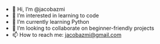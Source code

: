 - 👋 Hi, I’m @jacobazmi
- 👀 I’m interested in learning to code
- 🌱 I’m currently learning Python
- 💞️ I’m looking to collaborate on beginner-friendly projects
- 📫 How to reach me: jacobazmi@gmail.com

<!---
jacobazmi/jacobazmi is a ✨ special ✨ repository because its `README.md` (this file) appears on your GitHub profile.
You can click the Preview link to take a look at your changes.
--->
